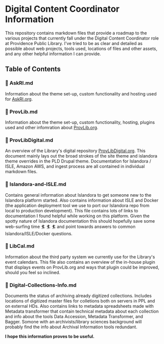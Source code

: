 # Digital Content Coordinator Information

This repository contains markdown files that provide a roadmap to the various projects that currently fall under the Digital Content Coordinator role at Providence Public Library. I've tried to be as clear and detailed as possible about web projects, tools used, locations of files and other assets, and any other helpful information I can provide.

## Table of Contents

### :notebook: AskRI.md
Information about the theme set-up, custom functionality and hosting used for [AskRI.org](https://askri.org).

### :notebook: ProvLib.md
Information about the theme set-up, custom functionality, hosting, plugins used and other infomration about [ProvLib.org](https://provlib.org).

### :notebook: ProvLibDigital.md
An overview of the Library's digital repository [ProvLibDigital.org](https://provlibdigital.org). This document mainly lays out the broad strokes of the site theme and islandora theme overrides in the PLD Drupal theme. Documentation for Islandora / ISLE, Amazon AWS, and ingest process are all contained in individual markdown files.

### :notebook: Islandora-and-ISLE.md
Contains general information about Islandora to get someone new to the Islandora platform started. Also contains information about ISLE and Docker (the application deployment tool we use to port our Islandora repo from local to production development). This file contains lots of links to documentation I found helpful while working on this platform. Given the spotty nature of Islandora documentation this should hopefully save some web-surfing time :surfer: :surfer: :surfer: and point towards answers to common Islandora/ISLE/Docker questions.

### :notebook: LibCal.md
Information about the third party system we currently use for the Library's event calendars. This file also contains an overview of the in-house plugin that displays events on ProvLib.org and ways that plugin could be improved, should you feel so inclined.

### :notebook: Digital-Collections-Info.md
Documents the status of archiving already digitized collections. Includes locations of digitized master files for colletions both on servers in PPL and on external HDs.  Also contains links to metadata spreadsheets made with Metadata transformer that contain technical metadata about each collection and info about the tools Data Accession, Metadata Transformer, and Bagger. Somone with an archivists/library sciences background will probably find the info about Archival Information tools redundant.

**I hope this information proves to be useful.**
